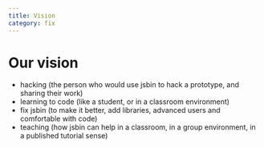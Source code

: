 ```yaml
---
title: Vision
category: fix
---
```

# Our vision

- hacking (the person who would use jsbin to hack a prototype, and sharing their work)
- learning to code (like a student, or in a classroom environment)
- fix jsbin (to make it better, add libraries, advanced users and comfortable with code)
- teaching (how jsbin can help in a classroom, in a group environment, in a published tutorial sense)